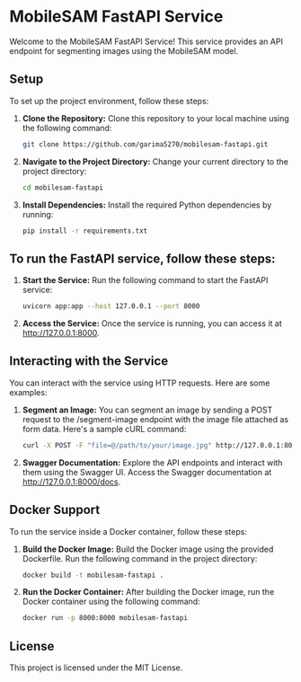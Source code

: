 # MobileSAM FastAPI Service

Welcome to the MobileSAM FastAPI Service! This service provides an API endpoint for segmenting images using the MobileSAM model.

## Setup

To set up the project environment, follow these steps:

1. **Clone the Repository:** Clone this repository to your local machine using the following command:

   ```bash
   git clone https://github.com/garima5270/mobilesam-fastapi.git
   ```
   
2. **Navigate to the Project Directory:** Change your current directory to the project directory:

   ```bash
   cd mobilesam-fastapi
   ```
   
3. **Install Dependencies:** Install the required Python dependencies by running:
   ```bash
   pip install -r requirements.txt
   ```
   
## To run the FastAPI service, follow these steps:
   
1. **Start the Service:** Run the following command to start the FastAPI service:
   ```bash
   uvicorn app:app --host 127.0.0.1 --port 8000
   ```
   
2. **Access the Service:** Once the service is running, you can access it at http://127.0.0.1:8000.

## Interacting with the Service

   You can interact with the service using HTTP requests. Here are some examples:
   
1. **Segment an Image:** You can segment an image by sending a POST request to the /segment-image endpoint with the image file attached as form data. Here's a sample cURL command:

   ```bash
   curl -X POST -F "file=@/path/to/your/image.jpg" http://127.0.0.1:8000/segment-image
   ```
   
2. **Swagger Documentation:** Explore the API endpoints and interact with them using the Swagger UI. Access the Swagger documentation at http://127.0.0.1:8000/docs.

## Docker Support

   To run the service inside a Docker container, follow these steps:
   
1. **Build the Docker Image:** Build the Docker image using the provided Dockerfile. Run the following command in the project directory:

   ```bash
   docker build -t mobilesam-fastapi .
   ```
   
2. **Run the Docker Container:** After building the Docker image, run the Docker container using the following command:

   ```bash
   docker run -p 8000:8000 mobilesam-fastapi
   ```

## License

This project is licensed under the MIT License.
